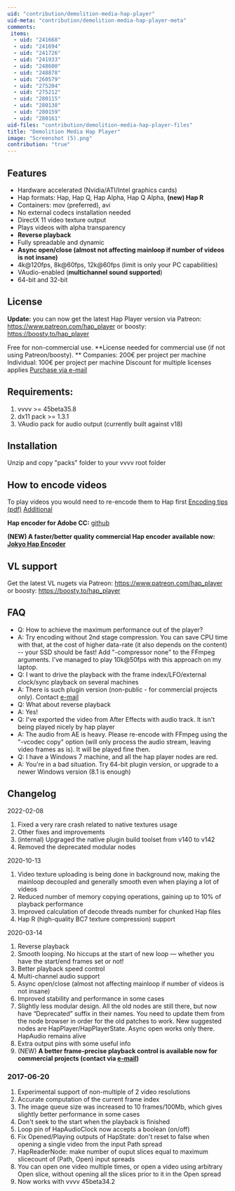 ```yaml
---
uid: "contribution/demolition-media-hap-player"
uid-meta: "contribution/demolition-media-hap-player-meta"
comments: 
 items: 
  - uid: "241668"
  - uid: "241694"
  - uid: "241726"
  - uid: "241933"
  - uid: "248600"
  - uid: "248878"
  - uid: "260579"
  - uid: "275204"
  - uid: "275212"
  - uid: "280115"
  - uid: "280138"
  - uid: "280159"
  - uid: "280161"
uid-files: "contribution/demolition-media-hap-player-files"
title: "Demolition Media Hap Player"
image: "Screenshot (5).png"
contribution: "true"
---
```


##  Features

* Hardware accelerated (Nvidia/ATI/Intel graphics cards)
* Hap formats: Hap, Hap Q, Hap Alpha, Hap Q Alpha, **(new) Hap R**
* Containers: mov (preferred), avi
* No external codecs installation needed
* DirectX 11 video texture output
* Plays videos with alpha transparency
* **Reverse playback**
* Fully spreadable and dynamic
* **Async open/close (almost not affecting mainloop if number of videos is not insane)**
* 4k@120fps, 8k@60fps, 12k@60fps (limit is only your PC capabilities)
* VAudio-enabled (**multichannel sound supported**)
* 64-bit and 32-bit

##  License 

**Update:** you can now get the latest Hap Player version via Patreon: https://www.patreon.com/hap_player or boosty: https://boosty.to/hap_player

Free for non-commercial use.
**License needed for commercial use (if not using Patreon/boosty). **
Companies: 200€ per project per machine
Individual: 100€ per project per machine
Discount for multiple licenses applies 
[Purchase via e-mail](mailto:lev.panov@gmail.com)

##  Requirements: 

1. vvvv >= 45beta35.8
1. dx11 pack >= 1.3.1
1. VAudio pack for audio output (currently built against v18)

##  Installation

Unzip and copy "packs" folder to your vvvv root folder

##  How to encode videos

To play videos you would need to re-encode them to Hap first
[Encoding tips (pdf)](https://www.dropbox.com/s/u2wiccg9ru1tx41/Hap%20Encoding%20Tips.pdf?dl=1) [Additional](https://gist.github.com/dlublin/e4585b872dd136ae88b2aa51a6a89aac)

**Hap encoder for Adobe CC:** [github](https://github.com/disguise-one/hap-encoder-adobe-cc)

**(NEW) A faster/better quality commercial Hap encoder available now: [Jokyo Hap Encoder](https://jokyohapencoder.com)**

##  VL support

Get the latest VL nugets via Patreon: https://www.patreon.com/hap_player or boosty: https://boosty.to/hap_player


##  FAQ

* Q: How to achieve the maximum performance out of the player?
* A: Try encoding without 2nd stage compression. You can save CPU time with that, at the cost of higher data-rate (it also depends on the content) -- your SSD should be fast! Add "-compressor none" to the FFmpeg arguments. I've managed to play 10k@50fps with this approach on my laptop.
* Q: I want to drive the playback with the frame index/LFO/external clock/sync playback on several machines
* A: There is such plugin version (non-public - for commercial projects only). Contact [e-mail](mailto:lev.panov@gmail.com)
* Q: What about reverse playback
* A: Yes!
* Q: I've exported the video from After Effects with audio track. It isn't being played nicely by hap player
* A: The audio from AE is heavy. Please re-encode with FFmpeg using the "-vcodec copy" option (will only process the audio stream, leaving video frames as is). It will be played fine then.
* Q: I have a Windows 7 machine, and all the hap player nodes are red.
* A: You're in a bad situation. Try 64-bit plugin version, or upgrade to a newer Windows version (8.1 is enough)


##  Changelog

2022-02-08
1. Fixed a very rare crash related to native textures usage
2. Other fixes and improvements 
3. (internal) Upgraged the native plugin build toolset from v140 to v142
4. Removed the deprecated modular nodes  

2020-10-13
1. Video texture uploading is being done in background now, making the mainloop decoupled and generally smooth even when playing a lot of videos
2. Reduced number of memory copying operations, gaining up to 10% of playback performance
3. Improved calculation of decode threads number for chunked Hap files
4. Hap R (high-quality BC7 texture compression) support

2020-03-14
1. Reverse playback
1. Smooth looping. No hiccups at the start of new loop — whether you have the start/end frames set or not!
1. Better playback speed control
1. Multi-channel audio support
1. Async open/close (almost not affecting mainloop if number of videos is not insane)
1. Improved stability and performance in some cases
1. Slightly less modular design. All the old nodes are still there, but now have “Deprecated” suffix in their names. You need to update them from the node browser in order for the old patches to work. New suggested nodes are HapPlayer/HapPlayerState. Async open works only there. HapAudio remains alive
1. Extra output pins with some useful info
1. (NEW) **A better frame-precise playback control is available now for commercial projects (contact via [e-mail](mailto:lev.panov@gmail.com))**


###  2017-06-20

1. Experimental support of non-multiple of 2 video resolutions
1. Accurate computation of the current frame index
1. The image queue size was increased to 10 frames/100Mb, which gives slightly better performance in some cases
1. Don't seek to the start when the playback is finished
1. Loop pin of HapAudioClock now accepts a boolean (on/off)
1. Fix Opened/Playing outputs of HapState: don't reset to false when opening a single video from the input Path spread
1. HapReaderNode: make number of ouput slices equal to maximum slicecount of (Path, Open) input spreads
1. You can open one video multiple times, or open a video using arbitrary Open slice, without opening all the slices prior to it in the Open spread
1. Now works with vvvv 45beta34.2
